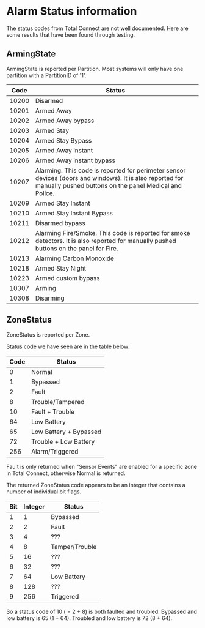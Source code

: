 # Alarm Status information

The status codes from Total Connect are not well documented.  Here are some results that have been found through testing.

## ArmingState
ArmingState is reported per Partition.  Most systems will only have one partition with a PartitionID of '1'.

Code | Status
------------ | -------------
10200 | Disarmed
10201 | Armed Away
10202 | Armed Away bypass
10203 | Armed Stay
10204 | Armed Stay Bypass
10205 | Armed Away instant
10206 | Armed Away instant bypass
10207 | Alarming.  This code is reported for perimeter sensor devices (doors and windows).  It is also reported for manually pushed buttons on the panel Medical and Police. 
10209 | Armed Stay Instant
10210 | Armed Stay Instant Bypass
10211 | Disarmed bypass
10212 | Alarming Fire/Smoke. This code is reported for smoke detectors.  It is also reported for manually pushed buttons on the panel for Fire.
10213 | Alarming Carbon Monoxide
10218 | Armed Stay Night
10223 | Armed custom bypass
10307 | Arming
10308 | Disarming

## ZoneStatus
ZoneStatus is reported per Zone.

Status code we have seen are in the table below:

Code | Status
------------ | -------------
0 | Normal
1 | Bypassed
2 | Fault
8 | Trouble/Tampered
10 | Fault + Trouble
64 | Low Battery
65 | Low Battery + Bypassed
72 | Trouble + Low Battery
256 | Alarm/Triggered

Fault is only returned when "Sensor Events" are enabled for a specific zone in Total Connect, otherwise Normal is returned.

The returned ZoneStatus code appears to be an integer that contains a number of individual bit flags.

Bit | Integer | Status
------------ | ------------- | -------------
1 | 1 | Bypassed
2 | 2 | Fault
3 | 4 | ???
4 | 8 | Tamper/Trouble
5 | 16 | ???
6 | 32 | ???
7 | 64 | Low Battery
8 | 128 | ???
9 | 256 | Triggered

So a status code of 10 ( = 2 + 8) is both faulted and troubled. Bypassed and low battery is 65 (1 + 64). Troubled and low battery is 72 (8 + 64).
